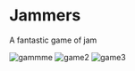 # Jammers
A fantastic game of jam


![gammme](https://user-images.githubusercontent.com/80122182/230811897-f7f49ad2-545a-4b10-9dc0-ab86b1621e39.png)
![game2](https://user-images.githubusercontent.com/80122182/230811917-b6774e13-ecf5-4437-8ab4-3beed7a1b8f4.png)
![game3](https://user-images.githubusercontent.com/80122182/230811924-78a4a8ac-09a4-49b2-99f1-4f916e9e0aae.png)
